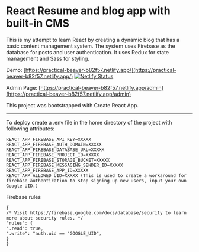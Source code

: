 # React Resume and blog app with built-in CMS

This is my attempt to learn React by creating a dynamic blog that has a basic content management system. The system uses Firebase as the database for posts and user authentication. It uses Redux for state management and Sass for styling.

Demo: [https://practical-beaver-b82f57.netlify.app/](https://practical-beaver-b82f57.netlify.app/) [![Netlify Status](https://api.netlify.com/api/v1/badges/18d59e74-eab6-4787-93ac-871486e33d7f/deploy-status)](https://app.netlify.com/sites/practical-beaver-b82f57/deploys)

Admin Page: [https://practical-beaver-b82f57.netlify.app/admin](https://practical-beaver-b82f57.netlify.app/admin)

This project was bootstrapped with Create React App.



---

To deploy create a .env file in the home directory of the project with following attributes:

```
REACT_APP_FIREBASE_API_KEY=XXXXX
REACT_APP_FIREBASE_AUTH_DOMAIN=XXXXX
REACT_APP_FIREBASE_DATABASE_URL=XXXXX
REACT_APP_FIREBASE_PROJECT_ID=XXXXX
REACT_APP_FIREBASE_STORAGE_BUCKET=XXXXX
REACT_APP_FIREBASE_MESSAGING_SENDER_ID=XXXXX
REACT_APP_FIREBASE_APP_ID=XXXXX
REACT_APP_ALLOWED_UID=XXXXX (This is used to create a workaround for firebase authentication to stop signing up new users, input your own Google UID.)
```

Firebase rules

```
{
/* Visit https://firebase.google.com/docs/database/security to learn more about security rules. */
"rules": {
".read": true,
".write": "auth.uid == "GOOGLE_UID",
}
}
```

